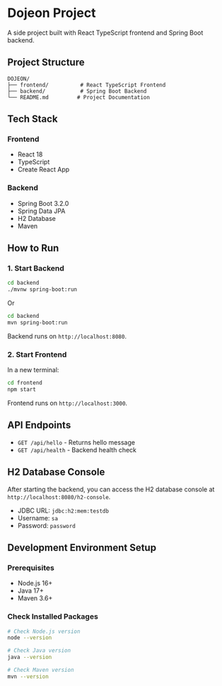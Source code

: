 # Dojeon Project

A side project built with React TypeScript frontend and Spring Boot backend.

## Project Structure

```
DOJEON/
├── frontend/          # React TypeScript Frontend
├── backend/           # Spring Boot Backend
└── README.md         # Project Documentation
```

## Tech Stack

### Frontend
- React 18
- TypeScript
- Create React App

### Backend
- Spring Boot 3.2.0
- Spring Data JPA
- H2 Database
- Maven

## How to Run

### 1. Start Backend

```bash
cd backend
./mvnw spring-boot:run
```

Or

```bash
cd backend
mvn spring-boot:run
```

Backend runs on `http://localhost:8080`.

### 2. Start Frontend

In a new terminal:

```bash
cd frontend
npm start
```

Frontend runs on `http://localhost:3000`.

## API Endpoints

- `GET /api/hello` - Returns hello message
- `GET /api/health` - Backend health check

## H2 Database Console

After starting the backend, you can access the H2 database console at `http://localhost:8080/h2-console`.

- JDBC URL: `jdbc:h2:mem:testdb`
- Username: `sa`
- Password: `password`

## Development Environment Setup

### Prerequisites
- Node.js 16+
- Java 17+
- Maven 3.6+

### Check Installed Packages

```bash
# Check Node.js version
node --version

# Check Java version
java --version

# Check Maven version
mvn --version
``` 